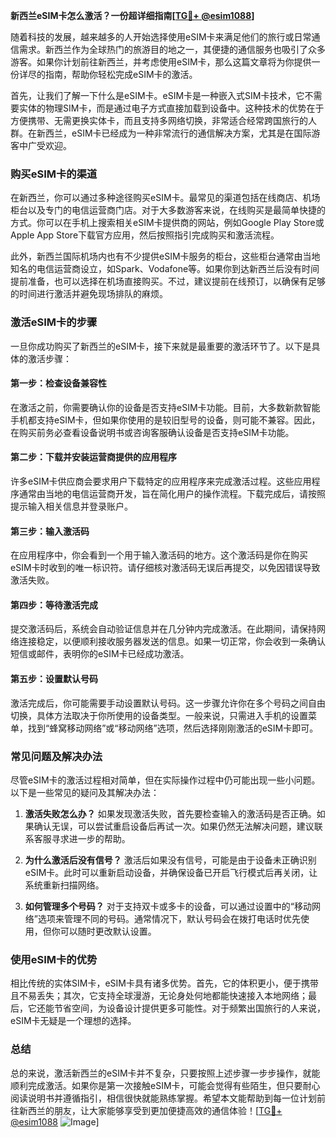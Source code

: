 **新西兰eSIM卡怎么激活？一份超详细指南[[TG💪+ @esim1088](https://t.me/s/esim1088)]**

随着科技的发展，越来越多的人开始选择使用eSIM卡来满足他们的旅行或日常通信需求。新西兰作为全球热门的旅游目的地之一，其便捷的通信服务也吸引了众多游客。如果你计划前往新西兰，并考虑使用eSIM卡，那么这篇文章将为你提供一份详尽的指南，帮助你轻松完成eSIM卡的激活。

首先，让我们了解一下什么是eSIM卡。eSIM卡是一种嵌入式SIM卡技术，它不需要实体的物理SIM卡，而是通过电子方式直接加载到设备中。这种技术的优势在于方便携带、无需更换实体卡，而且支持多网络切换，非常适合经常跨国旅行的人群。在新西兰，eSIM卡已经成为一种非常流行的通信解决方案，尤其是在国际游客中广受欢迎。

### **购买eSIM卡的渠道**

在新西兰，你可以通过多种途径购买eSIM卡。最常见的渠道包括在线商店、机场柜台以及专门的电信运营商门店。对于大多数游客来说，在线购买是最简单快捷的方式。你可以在手机上搜索相关eSIM卡提供商的网站，例如Google Play Store或Apple App Store下载官方应用，然后按照指引完成购买和激活流程。

此外，新西兰国际机场内也有不少提供eSIM卡服务的柜台，这些柜台通常由当地知名的电信运营商设立，如Spark、Vodafone等。如果你到达新西兰后没有时间提前准备，也可以选择在机场直接购买。不过，建议提前在线预订，以确保有足够的时间进行激活并避免现场排队的麻烦。

### **激活eSIM卡的步骤**

一旦你成功购买了新西兰的eSIM卡，接下来就是最重要的激活环节了。以下是具体的激活步骤：

#### **第一步：检查设备兼容性**
在激活之前，你需要确认你的设备是否支持eSIM卡功能。目前，大多数新款智能手机都支持eSIM卡，但如果你使用的是较旧型号的设备，则可能不兼容。因此，在购买前务必查看设备说明书或咨询客服确认设备是否支持eSIM卡功能。

#### **第二步：下载并安装运营商提供的应用程序**
许多eSIM卡供应商会要求用户下载特定的应用程序来完成激活过程。这些应用程序通常由当地的电信运营商开发，旨在简化用户的操作流程。下载完成后，请按照提示输入相关信息并登录账户。

#### **第三步：输入激活码**
在应用程序中，你会看到一个用于输入激活码的地方。这个激活码是你在购买eSIM卡时收到的唯一标识符。请仔细核对激活码无误后再提交，以免因错误导致激活失败。

#### **第四步：等待激活完成**
提交激活码后，系统会自动验证信息并在几分钟内完成激活。在此期间，请保持网络连接稳定，以便顺利接收服务器发送的信息。如果一切正常，你会收到一条确认短信或邮件，表明你的eSIM卡已经成功激活。

#### **第五步：设置默认号码**
激活完成后，你可能需要手动设置默认号码。这一步骤允许你在多个号码之间自由切换，具体方法取决于你所使用的设备类型。一般来说，只需进入手机的设置菜单，找到“蜂窝移动网络”或“移动网络”选项，然后选择刚刚激活的eSIM卡即可。

### **常见问题及解决办法**

尽管eSIM卡的激活过程相对简单，但在实际操作过程中仍可能出现一些小问题。以下是一些常见的疑问及其解决办法：

1. **激活失败怎么办？**
   如果发现激活失败，首先要检查输入的激活码是否正确。如果确认无误，可以尝试重启设备后再试一次。如果仍然无法解决问题，建议联系客服寻求进一步的帮助。

2. **为什么激活后没有信号？**
   激活后如果没有信号，可能是由于设备未正确识别eSIM卡。此时可以重新启动设备，并确保设备已开启飞行模式后再关闭，让系统重新扫描网络。

3. **如何管理多个号码？**
   对于支持双卡或多卡的设备，可以通过设置中的“移动网络”选项来管理不同的号码。通常情况下，默认号码会在拨打电话时优先使用，但你可以随时更改默认设置。

### **使用eSIM卡的优势**

相比传统的实体SIM卡，eSIM卡具有诸多优势。首先，它的体积更小，便于携带且不易丢失；其次，它支持全球漫游，无论身处何地都能快速接入本地网络；最后，它还能节省空间，为设备设计提供更多可能性。对于频繁出国旅行的人来说，eSIM卡无疑是一个理想的选择。

### **总结**

总的来说，激活新西兰的eSIM卡并不复杂，只要按照上述步骤一步步操作，就能顺利完成激活。如果你是第一次接触eSIM卡，可能会觉得有些陌生，但只要耐心阅读说明书并遵循指引，相信很快就能熟练掌握。希望本文能帮助到每一位计划前往新西兰的朋友，让大家能够享受到更加便捷高效的通信体验！[[TG💪+ @esim1088](https://t.me/s/esim1088) ![Image](https://i.postimg.cc/4NQfJmqS/Snipaste-2025-05-13-00-14-12.png)]